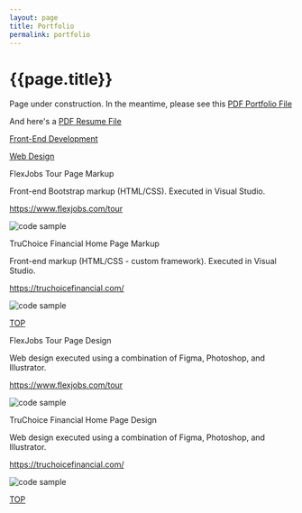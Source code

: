 ```yaml
---
layout: page
title: Portfolio
permalink: portfolio
---
```


<div class="container w-full md:max-w-8xl mx-auto" id="top">
  <div class="flex flex-wrap text-sm">
    <div class="w-full">
      <div class="bg-white border shadow-md p-3 md:py-5 md:px-10 h-full">
      <h1 class="uppercase text-center font-semibold text-gray-500 text-lg mb-5">{{page.title}}</h1>
        <p class="text-center mb-2">Page under construction. In the meantime, please see this <a class="text-amber-500 hover:text-amber-600 underline decoration-amber-200 underline-offset-2" href="{{site.baseurl}}/assets/files/peavy-portfolio-xsmall-edited.pdf" target="_blank">PDF Portfolio File<i class="fa-solid fa-up-right-from-square fa-sm text-gray-400 ms-1"></i></a></p>
        <p class="text-center mb-10">And here's a <a class="text-amber-500 hover:text-amber-600 underline decoration-amber-200 underline-offset-2" href="{{site.baseurl}}/assets/files/Barry-Peavy-resume-24.pdf" target="_blank">PDF Resume File<i class="fa-solid fa-up-right-from-square fa-sm text-gray-400 ms-1"></i></a></p>
      <div class="grid grid-cols-12 gap-x-4 gap-y-2 md:gap-y-12">
        <div class="col-start-1 col-end-12 md:col-start-1 md:col-end-4 md:border-e">
          <p class="font-semibold mb-3"><a class="text-amber-500 hover:text-amber-600 underline decoration-amber-200 underline-offset-2" href="#pf-development">Front-End Development</a></p>
          <p class="font-semibold mb-3"><a class="text-amber-500 hover:text-amber-600 underline decoration-amber-200 underline-offset-2" href="#pf-web-design">Web Design</a></p>
        </div> <!-- left -->
        <div class="col-start-1 col-end-12 md:col-start-4 md:col-end-12">
          <p class="font-semibold mb-0.5" id="pf-develpment">FlexJobs Tour Page Markup</p>
          <p class="mb-0.5">Front-end Bootstrap markup (HTML/CSS). Executed in Visual Studio.</p>
          <p class="text-xs mb-2"><a class="text-amber-500 hover:text-amber-600 underline decoration-amber-200 underline-offset-2" href="https://www.flexjobs.com/tour" target="_blank">https://www.flexjobs.com/tour<i class="fa-solid fa-up-right-from-square fa-sm text-gray-400 ms-1"></i></a></p>
          <img class="object-cover mx-auto mb-6" src="{{site.baseurl}}/assets/img/code-fj-tour.png" alt="code sample" aria-hidden="true" loading="lazy">  
          <p class="font-semibold mb-0.5" id="pf-develpment">TruChoice Financial Home Page Markup</p>
          <p class="mb-0.5">Front-end markup (HTML/CSS - custom framework). Executed in Visual Studio.</p>
          <p class="text-xs mb-2"><a class="text-amber-500 hover:text-amber-600 underline decoration-amber-200 underline-offset-2" href="https://truchoicefinancial.com/" target="_blank">https://truchoicefinancial.com/<i class="fa-solid fa-up-right-from-square fa-sm text-gray-400 ms-1"></i></a></p>
          <img class="object-cover mx-auto mb-6" src="{{site.baseurl}}/assets/img/code-tcf-home.png" alt="code sample" aria-hidden="true" loading="lazy"> 
          <p class="text-xs text-right mb-0.5"><a class="text-amber-500 hover:text-amber-600" href="#top">TOP<i class="fa-solid fa-arrow-turn-up fa-sm ms-1"></i></a></p>
          <p class="font-semibold mb-0.5" id="pf-web-design">FlexJobs Tour Page Design</p>
          <p class="mb-0.5">Web design executed using a combination of Figma, Photoshop, and Illustrator.</p>
          <p class="text-xs mb-2"><a class="text-amber-500 hover:text-amber-600 underline decoration-amber-200 underline-offset-2" href="https://www.flexjobs.com/tour" target="_blank">https://www.flexjobs.com/tour<i class="fa-solid fa-up-right-from-square fa-sm text-gray-400 ms-1"></i></a></p>
          <img class="object-cover mx-auto mb-6 shadow-md" src="{{site.baseurl}}/assets/img/ss-fj-tour.png" alt="code sample" aria-hidden="true" loading="lazy">  
          <p class="font-semibold mb-0.5" id="pf-develpment">TruChoice Financial Home Page Design</p>
          <p class="mb-0.5">Web design executed using a combination of Figma, Photoshop, and Illustrator.</p>
          <p class="text-xs mb-2"><a class="text-amber-500 hover:text-amber-600 underline decoration-amber-200 underline-offset-2" href="https://truchoicefinancial.com/" target="_blank">https://truchoicefinancial.com/<i class="fa-solid fa-up-right-from-square fa-sm text-gray-400 ms-1"></i></a></p>
          <img class="object-cover mx-auto mb-6" src="{{site.baseurl}}/assets/img/ss-tcf-home.png" alt="code sample" aria-hidden="true" loading="lazy"> 
          <p class="text-xs text-right mb-0.5"><a class="text-amber-500 hover:text-amber-600" href="#top">TOP<i class="fa-solid fa-arrow-turn-up fa-sm ms-1"></i></a></p>
        </div> <!-- right -->
      </div> <!-- grid -->
      </div> <!-- bg-white -->
    </div> <!-- w-full -->
  </div> <!-- flex -->
</div> <!-- container -->
